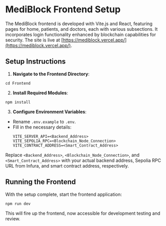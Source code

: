 # MediBlock Frontend Setup

The MediBlock frontend is developed with Vite.js and React, featuring pages for home, patients, and doctors, each with various subsections. It incorporates login functionality enhanced by blockchain capabilities for security. The site is live at [https://mediblock.vercel.app/](https://mediblock.vercel.app/).

## Setup Instructions

1. **Navigate to the Frontend Directory**:
```
cd Frontend
```

2. **Install Required Modules**:
```
npm install
```

3. **Configure Environment Variables**:
 - Rename `.env.example` to `.env`.
 - Fill in the necessary details:
   ```
   VITE_SERVER_API=<Backend_Address>
   VITE_SEPOLIA_RPC=<Blockchain_Node_Connection>
   VITE_CONTRACT_ADDRESS=<Smart_Contract_Address>
   ```
 Replace `<Backend_Address>`, `<Blockchain_Node_Connection>`, and `<Smart_Contract_Address>` with your actual backend address, Sepolia RPC URL from Infura, and smart contract address, respectively.

## Running the Frontend

With the setup complete, start the frontend application:
```
npm run dev
```
This will fire up the frontend, now accessible for development testing and review.
